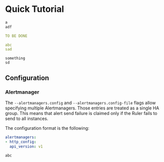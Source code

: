 Quick Tutorial
==============

```bash mdox-gen-exec="bash ./testdata/out.sh"
a
adf
```

```yaml mdox-gen-lang="go" mdox-gen-type="github.com/bwplotka/mdox/pkg/mdox/testdata.Config"
TO BE DONE
```

```yaml
abc
sad
```

```
something
sd
```

Configuration
-------------

### Alertmanager

The `--alertmanagers.config` and `--alertmanagers.config-file` flags allow specifying multiple Alertmanagers. Those entries are treated as a single HA group. This means that alert send failure is claimed only if the Ruler fails to send to all instances.

The configuration format is the following:

```yaml mdox-gen-exec="bash ./testdata/out2.sh"
alertmanagers:
- http_config:
  api_version: v1
```

```bash mdox-expect-exit-code=2 mdox-gen-exec="bash ./testdata/out3.sh"
abc
```

```bash mdox-gen-file="./testdata/out3.sh" mdox-gen-lines=2:4
```

```bash mdox-gen-file="./testdata/out2.sh"
```